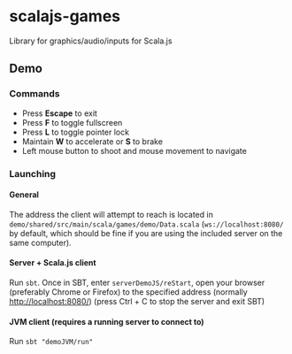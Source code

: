 # scalajs-games

Library for graphics/audio/inputs for Scala.js

## Demo

### Commands

* Press **Escape** to exit
* Press **F** to toggle fullscreen
* Press **L** to toggle pointer lock
* Maintain **W** to accelerate or **S** to brake
* Left mouse button to shoot and mouse movement to navigate

### Launching

#### General

The address the client will attempt to reach is located in ```demo/shared/src/main/scala/games/demo/Data.scala``` (```ws://localhost:8080/``` by default, which should be fine if you are using the included server on the same computer).

#### Server + Scala.js client

Run ```sbt```. Once in SBT, enter ```serverDemoJS/reStart```, open your browser (preferably Chrome or Firefox) to the specified address (normally [http://localhost:8080/](http://localhost:8080/)) (press Ctrl + C to stop the server and exit SBT)

#### JVM client (requires a running server to connect to)

Run ```sbt "demoJVM/run"```
